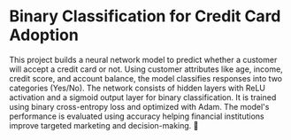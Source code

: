 # Binary Classification for Credit Card Adoption


This project builds a neural network model to predict whether a customer will accept a credit card or not. Using customer attributes like age, income, credit score, and account balance, the model classifies responses into two categories (Yes/No). The network consists of hidden layers with ReLU activation and a sigmoid output layer for binary classification. It is trained using binary cross-entropy loss and optimized with Adam. The model's performance is evaluated using accuracy helping financial institutions improve targeted marketing and decision-making. 🚀

